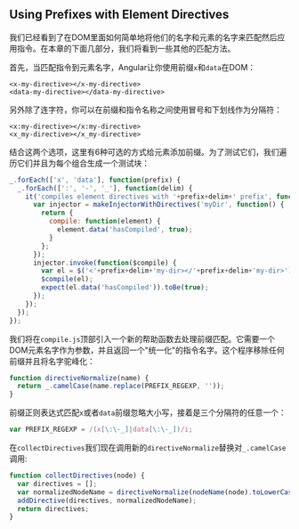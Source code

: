 ## Using Prefixes with Element Directives
我们已经看到了在DOM里面如何简单地将他们的名字和元素的名字来匹配然后应用指令。在本章的下面几部分，我们将看到一些其他的匹配方法。

首先，当匹配指令到元素名字，Angular让你使用前缀`x`和`data`在DOM：
```angular2html
<x-my-directive></x-my-directive>
<data-my-directive></data-my-directive>
```
另外除了连字符，你可以在前缀和指令名称之间使用冒号和下划线作为分隔符：
```angular2html
<x:my-directive></x:my-directive>
<x_my-directive></x_my-directive>
```
结合这两个选项，这里有6种可选的方式给元素添加前缀。为了测试它们，我们遍历它们并且为每个组合生成一个测试块：
```js
_.forEach(['x', 'data'], function(prefix) {
  _.forEach([':', '-', '_'], function(delim) {
    it('compiles element directives with '+prefix+delim+' prefix', function() {
      var injector = makeInjectorWithDirectives('myDir', function() {
        return {
          compile: function(element) {
            element.data('hasCompiled', true);
          }
        }; 
      });
      injector.invoke(function($compile) {
        var el = $('<'+prefix+delim+'my-dir></'+prefix+delim+'my-dir>');
        $compile(el);
        expect(el.data('hasCompiled')).toBe(true);
      }); 
    });
  }); 
});
```
我们将在`compile.js`顶部引入一个新的帮助函数去处理前缀匹配。它需要一个DOM元素名字作为参数，并且返回一个"统一化"的指令名字。这个程序移除任何前缀并且将名字驼峰化：
```js
function directiveNormalize(name) {
  return _.camelCase(name.replace(PREFIX_REGEXP, ''));
}
```
前缀正则表达式匹配`x`或者`data`前缀忽略大小写，接着是三个分隔符的任意一个：
```js
var PREFIX_REGEXP = /(x[\:\-_]|data[\:\-_])/i;
```
在`collectDirectives`我们现在调用新的`directiveNormalize`替换对`_.camelCase`调用:
```js
function collectDirectives(node) {
  var directives = [];
  var normalizedNodeName = directiveNormalize(nodeName(node).toLowerCase());
  addDirective(directives, normalizedNodeName);
  return directives;
}
```